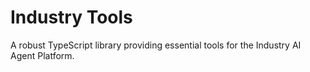 # Industry Tools

A robust TypeScript library providing essential tools for the Industry AI Agent Platform.
